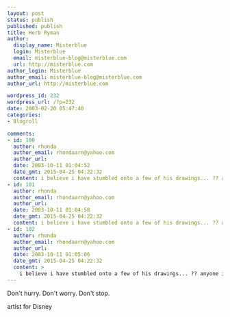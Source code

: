 ```yaml
---
layout: post
status: publish
published: publish
title: Herb Ryman
author:
  display_name: Misterblue
  login: Misterblue
  email: misterblue-blog@misterblue.com
  url: http://misterblue.com
author_login: Misterblue
author_email: misterblue-blog@misterblue.com
author_url: http://misterblue.com

wordpress_id: 232
wordpress_url: /?p=232
date: 2003-02-20 05:47:40
categories:
- Blogroll

comments:
- id: 100
  author: rhonda
  author_email: rhondaarn@yahoo.com
  author_url: 
  date: 2003-10-11 01:04:52
  date_gmt: 2015-04-25 04:22:32
  content: i believe i have stumbled onto a few of his drawings... ?? anyone interest  ?
- id: 101
  author: rhonda
  author_email: rhondaarn@yahoo.com
  author_url: 
  date: 2003-10-11 01:04:58
  date_gmt: 2015-04-25 04:22:32
  content: i believe i have stumbled onto a few of his drawings... ?? anyone interest  ?
- id: 102
  author: rhonda
  author_email: rhondaarn@yahoo.com
  author_url: 
  date: 2003-10-11 01:05:06
  date_gmt: 2015-04-25 04:22:32
  content: >
    i believe i have stumbled onto a few of his drawings... ?? anyone interest  ?
---
```

Don't hurry.
Don't worry.
Don't stop.
<!--more-->
artist for Disney
